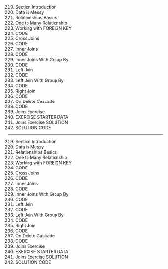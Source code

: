 219. Section Introduction
220. Data is Messy
221. Relationships Basics
222. One to Many Relationship
223. Working with FOREIGN KEY
224. CODE
225. Cross Joins
226. CODE
227. Inner Joins
228. CODE
229. Inner Joins With Group By
230. CODE
231. Left Join
232. CODE
233. Left Join With Group By
234. CODE
235. Right Join
236. CODE
237. On Delete Cascade
238. CODE
239. Joins Exercise
240. EXERCISE STARTER DATA
241. Joins Exercise SOLUTION
242. SOLUTION CODE

---

219. Section Introduction
220. Data is Messy
221. Relationships Basics
222. One to Many Relationship
223. Working with FOREIGN KEY
224. CODE
225. Cross Joins
226. CODE
227. Inner Joins
228. CODE
229. Inner Joins With Group By
230. CODE
231. Left Join
232. CODE
233. Left Join With Group By
234. CODE
235. Right Join
236. CODE
237. On Delete Cascade
238. CODE
239. Joins Exercise
240. EXERCISE STARTER DATA
241. Joins Exercise SOLUTION
242. SOLUTION CODE

